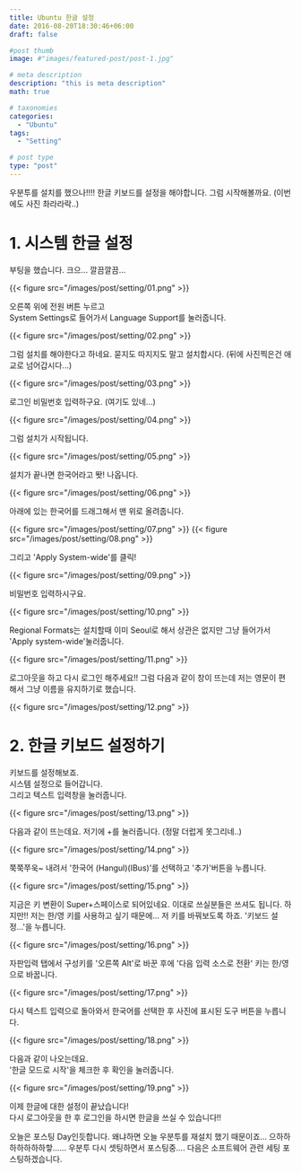 ```yaml
---
title: Ubuntu 한글 설정
date: 2016-08-20T18:30:46+06:00
draft: false

#post thumb
image: #"images/featured-post/post-1.jpg"

# meta description
description: "this is meta description"
math: true

# taxonomies
categories:
  - "Ubuntu"
tags:
  - "Setting"

# post type
type: "post"
---
```


우분투를 설치를 했으나!!!!
한글 키보드를 설정을 해야합니다.
그럼 시작해볼까요.
(이번에도 사진 촤라라락..)

# 1. 시스템 한글 설정

부팅을 했습니다.
크으... 깔끔깔끔...

{{< figure src="/images/post/setting/01.png" >}}

오른쪽 위에 전원 버튼 누르고   
System Settings로 들어가서 Language Support를 눌러줍니다.

{{< figure src="/images/post/setting/02.png" >}}

그럼 설치를 해야한다고 하네요.
묻지도 따지지도 말고 설치합시다.
(뒤에 사진찍은건 애교로 넘어갑시다...)

{{< figure src="/images/post/setting/03.png" >}}

로그인 비밀번호 입력하구요.
(여기도 있네...)

{{< figure src="/images/post/setting/04.png" >}}

그럼 설치가 시작됩니다.

{{< figure src="/images/post/setting/05.png" >}}

설치가 끝나면 한국어라고 똿! 나옵니다.

{{< figure src="/images/post/setting/06.png" >}}

아래에 있는 한국어를 드래그해서 맨 위로 올려줍니다.

{{< figure src="/images/post/setting/07.png" >}}
{{< figure src="/images/post/setting/08.png" >}}

그리고 'Apply System-wide'를 클릭!

{{< figure src="/images/post/setting/09.png" >}}

비밀번호 입력하시구요.

{{< figure src="/images/post/setting/10.png" >}}

Regional Formats는 설치할때 이미 Seoul로 해서 상관은 없지만 그냥 들어가서 'Apply system-wide'눌러줍니다.

{{< figure src="/images/post/setting/11.png" >}}

로그아웃을 하고 다시 로그인 해주세요!!
그럼 다음과 같이 창이 뜨는데 저는 영문이 편해서 그냥 이름을 유지하기로 했습니다.

{{< figure src="/images/post/setting/12.png" >}}

# 2. 한글 키보드 설정하기

키보드를 설정해보죠.  
시스템 설정으로 들어갑니다.  
그리고 텍스트 입력창을 눌러줍니다.  

{{< figure src="/images/post/setting/13.png" >}}

다음과 같이 뜨는데요.
저기에 +를 눌러줍니다.
(정말 더럽게 못그리네..)

{{< figure src="/images/post/setting/14.png" >}}

쭉쭉쭈욱~ 내려서 '한국어 (Hangul)(IBus)'를 선택하고 '추가'버튼을 누릅니다.

{{< figure src="/images/post/setting/15.png" >}}

지금은 키 변환이 Super+스페이스로 되어있네요.
이대로 쓰실분들은 쓰셔도 됩니다.
하지만!! 저는 한/영 키를 사용하고 싶기 때문에...
저 키를 바꿔보도록 하죠.
'키보드 설정...'을 누릅니다.

{{< figure src="/images/post/setting/16.png" >}}

자판입력 탭에서 구성키를 '오른쪽 Alt'로 바꾼 후에 '다음 입력 소스로 전환' 키는 한/영으로 바꿉니다.

{{< figure src="/images/post/setting/17.png" >}}

다시 텍스트 입력으로 돌아와서 한국어를 선택한 후 사진에 표시된 도구 버튼을 누릅니다.

{{< figure src="/images/post/setting/18.png" >}}

다음과 같이 나오는데요.  
'한글 모드로 시작'을 체크한 후 확인을 눌러줍니다.

{{< figure src="/images/post/setting/19.png" >}}

이제 한글에 대한 설정이 끝났습니다!  
다시 로그아웃을 한 후 로그인을 하시면 한글을 쓰실 수 있습니다!!


오늘은 포스팅 Day인듯합니다.
왜냐하면 오늘 우분투를 재설치 했기 때문이죠...
으하하하하하하하핳......
우분투 다시 셋팅하면서 포스팅중....
다음은 소프트웨어 관련 세팅 포스팅하겠습니다.
